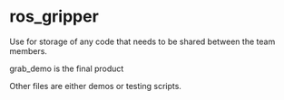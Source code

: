 # ros_gripper
Use for storage of any code that needs to be shared between the team members.

grab_demo is the final product

Other files are either demos or testing scripts.
